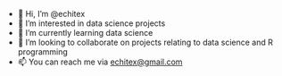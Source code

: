 - 👋 Hi, I’m @echitex
- 👀 I’m interested in data science projects
- 🌱 I’m currently learning data science
- 💞️ I’m looking to collaborate on projects relating to data science and R programming
- 📫 You can reach me via echitex@gmail.com

<!---
echitex/echitex is a ✨ special ✨ repository because its `README.md` (this file) appears on your GitHub profile.
You can click the Preview link to take a look at your changes.
--->
